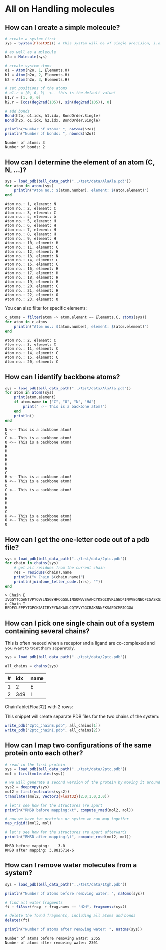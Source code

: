 # All on Handling molecules


## How can I create a simple molecule?

``` julia
# create a system first
sys = System{Float32}() # this system will be of single precision, i.e., atom positions, velocities...

# as well as a molecule
h2o = Molecule(sys)

# create system atoms
o1 = Atom(h2o, 1, Elements.O)
h1 = Atom(h2o, 2, Elements.H)
h2 = Atom(h2o, 3, Elements.H)

# set positions of the atoms
# o1.r = [0, 0, 0]  <-- this is the default value!
h1.r = [1, 0, 0]
h2.r = [cos(deg2rad(105)), sin(deg2rad(105)), 0]

# add bonds
Bond(h2o, o1.idx, h1.idx, BondOrder.Single)
Bond(h2o, o1.idx, h2.idx, BondOrder.Single)

println("Number of atoms: ", natoms(h2o))
println("Number of bonds: ", nbonds(h2o))
```

    Number of atoms: 3
    Number of bonds: 2

## How can I determine the element of an atom (C, N, …)?

``` julia
sys = load_pdb(ball_data_path("../test/data/AlaAla.pdb"))
for atom in atoms(sys)
    println("Atom no.: $(atom.number), element: $(atom.element)")
end
```

    Atom no.: 1, element: N
    Atom no.: 2, element: C
    Atom no.: 3, element: C
    Atom no.: 4, element: O
    Atom no.: 5, element: H
    Atom no.: 6, element: H
    Atom no.: 7, element: H
    Atom no.: 8, element: H
    Atom no.: 9, element: H
    Atom no.: 10, element: H
    Atom no.: 11, element: C
    Atom no.: 12, element: H
    Atom no.: 13, element: N
    Atom no.: 14, element: C
    Atom no.: 15, element: C
    Atom no.: 16, element: H
    Atom no.: 17, element: H
    Atom no.: 18, element: H
    Atom no.: 19, element: H
    Atom no.: 20, element: C
    Atom no.: 21, element: H
    Atom no.: 22, element: O
    Atom no.: 23, element: O

You can also filter for specific elements:

``` julia
c_atoms = filter(atom -> atom.element == Elements.C, atoms(sys))
for atom in c_atoms
    println("Atom no.: $(atom.number), element: $(atom.element)")
end
```

    Atom no.: 2, element: C
    Atom no.: 3, element: C
    Atom no.: 11, element: C
    Atom no.: 14, element: C
    Atom no.: 15, element: C
    Atom no.: 20, element: C

## How can I identify backbone atoms?

``` julia
sys = load_pdb(ball_data_path("../test/data/AlaAla.pdb"))
for atom in atoms(sys)
    print(atom.element)
    if atom.name in ["C", "O", "N", "HA"]
        print(" <-- This is a backbone atom!")
    end
    println()
end
```

    N <-- This is a backbone atom!
    C
    C <-- This is a backbone atom!
    O <-- This is a backbone atom!
    H
    H
    H
    H
    H
    H
    C
    H <-- This is a backbone atom!
    N <-- This is a backbone atom!
    C
    C <-- This is a backbone atom!
    H
    H
    H
    H
    C
    H <-- This is a backbone atom!
    O <-- This is a backbone atom!
    O

## How can I get the one-letter code out of a pdb file?

``` julia
sys = load_pdb(ball_data_path("../test/data/2ptc.pdb"))
for chain in chains(sys)
    # get all residues from the current chain
    res = residues(chain).name
    println("> Chain $(chain.name)")
    println(join(one_letter_code.(res), ""))
end
```

    > Chain E
    IVGGYTCGANTVPYQVSLNSGYHFCGGSLINSQWVVSAAHCYKSGIQVRLGEDNINVVEGNEQFISASKSIVHPSYNSNTLNNDIMLIKLKSAASLNSRVASISLPTSCASAGTQCLISGWGNTKSSGTSYPDVLKCLKAPILSDSSCKSAYPGQITSNMFCAYGLEGKGDSCQGDSGGPVVCSGKLQGIVSWGSGCQAKNKPGVYTKVCNYVSWIKQTIASN
    > Chain I
    RPDFCLEPPYTGPCKARIIRYFYNAKAGLCQTFVYGGCRAKRNNFKSAEDCMRTCGGA

## How can I pick one single chain out of a system containing several chains?

This is often needed when a receptor and a ligand are co-complexed and you want to treat them separately.

``` julia
sys = load_pdb(ball_data_path("../test/data/2ptc.pdb"))

all_chains = chains(sys)
```

|  \# | idx | name |
|----:|:----|:-----|
|   1 | 2   | E    |
|   2 | 349 | I    |

ChainTable{Float32} with 2 rows:

This snippet will create separate PDB files for the two chains of the system:

``` julia
write_pdb("2ptc_chainE.pdb", all_chains[1])
write_pdb("2ptc_chainI.pdb", all_chains[2])
```

## How can I map two configurations of the same protein onto each other?

``` julia
# read in the first protein
sys = load_pdb(ball_data_path("../test/data/2ptc.pdb"))
mol = first(molecules(sys))

# we will generate a second version of the protein by moving it around
sys2 = deepcopy(sys)
mol2 = first(molecules(sys2))
translate!(mol2, Vector3{Float32}(2.0,1.0,2.0))

# let's see how far the structures are apart
println("RMSD before mapping:\t", compute_rmsd(mol2, mol))

# now we have two proteins or system we can map together
map_rigid!(mol2, mol)

# let's see how far the structures are apart afterwards
println("RMSD after mapping:\t", compute_rmsd(mol2, mol))
```

    RMSD before mapping:    3.0
    RMSD after mapping: 3.881571e-6

## How can I remove water molecules from a system?

``` julia
sys = load_pdb(ball_data_path("../test/data/1tgh.pdb"))

println("Number of atoms before removing water: ", natoms(sys))

# find all water fragments
ft = filter(frag -> frag.name == "HOH", fragments(sys))

# delete the found fragments, including all atoms and bonds
delete!(ft)

println("Number of atoms after removing water: ", natoms(sys))
```

    Number of atoms before removing water: 2355
    Number of atoms after removing water: 2301
